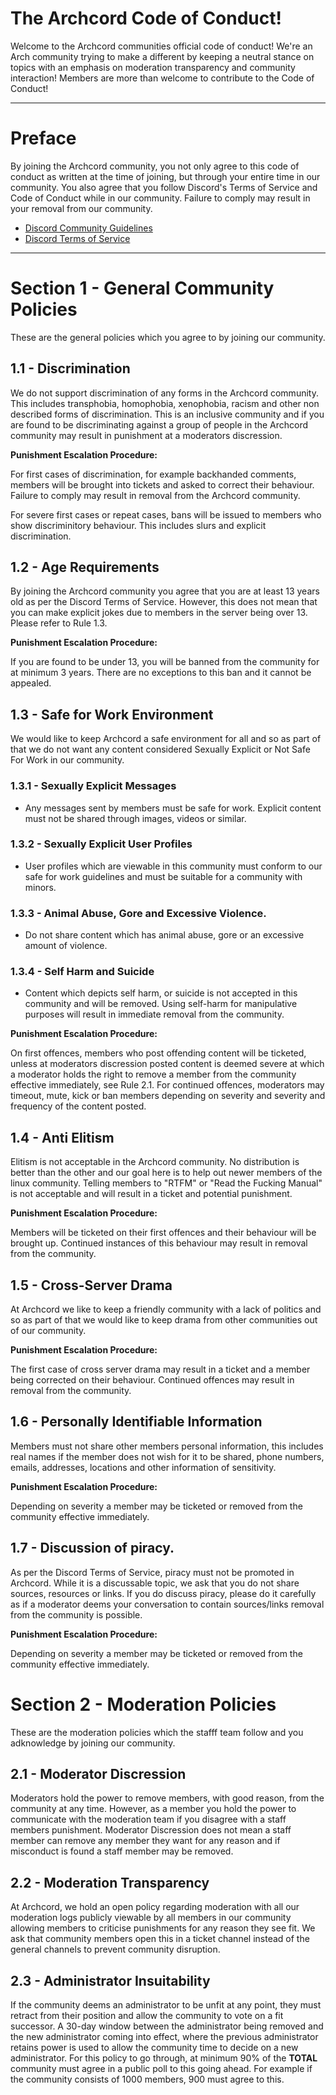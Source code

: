 # The Archcord Code of Conduct!
Welcome to the Archcord communities official code of conduct! We're an Arch community trying to make a different by keeping a neutral stance on topics with an emphasis on moderation transparency and community interaction! Members are more than welcome to contribute to the Code of Conduct!

---

# Preface
By joining the Archcord community, you not only agree to this code of conduct as written at the time of joining, but through your entire time in our community. You also agree that you follow Discord's Terms of Service and Code of Conduct while in our community. Failure to comply may result in your removal from our community.

- [Discord Community Guidelines](https://discord.com/guidelines)
- [Discord Terms of Service](https://discord.com/terms)

---

# Section 1 - General Community Policies
These are the general policies which you agree to by joining our community.

## 1.1 - Discrimination
We do not support discrimination of any forms in the Archcord community. This includes transphobia, homophobia, xenophobia, racism and other non described forms of discrimination. This is an inclusive community and if you are found to be discriminating against a group of people in the Archcord community may result in punishment at a moderators discression.

**Punishment Escalation Procedure:**

For first cases of discrimination, for example backhanded comments, members will be brought into tickets and asked to correct their behaviour. Failure to comply may result in removal from the Archcord community.

For severe first cases or repeat cases, bans will be issued to members who show discriminitory behaviour. This includes slurs and explicit discrimination.


## 1.2 - Age Requirements
By joining the Archcord community you agree that you are at least 13 years old as per the Discord Terms of Service. However, this does not mean that you can make explicit jokes due to members in the server being over 13. Please refer to Rule 1.3.

**Punishment Escalation Procedure:**

If you are found to be under 13, you will be banned from the community for at minimum 3 years. There are no exceptions to this ban and it cannot be appealed.


## 1.3 - Safe for Work Environment
We would like to keep Archcord a safe environment for all and so as part of that we do not want any content considered Sexually Explicit or Not Safe For Work in our community. 

### 1.3.1 - Sexually Explicit Messages
- Any messages sent by members must be safe for work. Explicit content must not be shared through images, videos or similar.

### 1.3.2 - Sexually Explicit User Profiles
- User profiles which are viewable in this community must conform to our safe for work guidelines and must be suitable for a community with minors.

### 1.3.3 - Animal Abuse, Gore and Excessive Violence.
- Do not share content which has animal abuse, gore or an excessive amount of violence.

### 1.3.4 - Self Harm and Suicide
- Content which depicts self harm, or suicide is not accepted in this community and will be removed. Using self-harm for manipulative purposes will result in immediate removal from the community.
  
**Punishment Escalation Procedure:**

On first offences, members who post offending content will be ticketed, unless at moderators discression posted content is deemed severe at which a moderator holds the right to remove a member from the community effective immediately, see Rule 2.1.
For continued offences, moderators may timeout, mute, kick or ban members depending on severity and severity and frequency of the content posted.

## 1.4 - Anti Elitism
Elitism is not acceptable in the Archcord community. No distribution is better than the other and our goal here is to help out newer members of the linux community. Telling members to "RTFM" or "Read the Fucking Manual" is not acceptable and will result in a ticket and potential punishment.

**Punishment Escalation Procedure:**

Members will be ticketed on their first offences and their behaviour will be brought up. Continued instances of this behaviour may result in removal from the community.

## 1.5 - Cross-Server Drama
At Archcord we like to keep a friendly community with a lack of politics and so as part of that we would like to keep drama from other communities out of our community.

**Punishment Escalation Procedure:**

The first case of cross server drama may result in a ticket and a member being corrected on their behaviour. Continued offences may result in removal from the community.

## 1.6 - Personally Identifiable Information
Members must not share other members personal information, this includes real names if the member does not wish for it to be shared, phone numbers, emails, addresses, locations and other information of sensitivity.

**Punishment Escalation Procedure:**

Depending on severity a member may be ticketed or removed from the community effective immediately.

## 1.7 - Discussion of piracy.
As per the Discord Terms of Service, piracy must not be promoted in Archcord. While it is a discussable topic, we ask that you do not share sources, resources or links. If you do discuss piracy, please do it carefully as if a moderator deems your conversation to contain sources/links removal from the community is possible.

**Punishment Escalation Procedure:**

Depending on severity a member may be ticketed or removed from the community effective immediately.

# Section 2 - Moderation Policies
These are the moderation policies which the stafff team follow and you adknowledge by joining our community.

## 2.1 - Moderator Discression
Moderators hold the power to remove members, with good reason, from the community at any time. However, as a member you hold the power to communicate with the moderation team if you disagree with a staff members punishment. Moderator Discression does not mean a staff member can remove any member they want for any reason and if misconduct is found a staff member may be removed.

## 2.2 - Moderation Transparency
At Archcord, we hold an open policy regarding moderation with all our moderation logs publicly viewable by all members in our community allowing members to criticise punishments for any reason they see fit. We ask that community members open this in a ticket channel instead of the general channels to prevent community disruption.

## 2.3 - Administrator Insuitability
If the community deems an administrator to be unfit at any point, they must retract from their position and allow the community to vote on a fit successor. A 30-day window between the administrator being removed and the new administrator coming into effect, where the previous administrator retains power is used to allow the community time to decide on a new administrator. For this policy to go through, at minimum 90% of the **TOTAL** community must agree in a public poll to this going ahead. For example if the community consists of 1000 members, 900 must agree to this.
